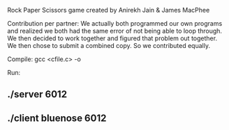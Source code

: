 Rock Paper Scissors game created by Anirekh Jain & James MacPhee

Contribution per partner:
We actually both programmed our own programs and realized we both had the same error of not being able to loop through.
We then decided to work together and figured that problem out together. We then chose to submit a combined copy.
So we contributed equally.

Compile:
gcc <cfile.c> -o <cfile>

Run:
## ./server 6012
## ./client bluenose 6012
